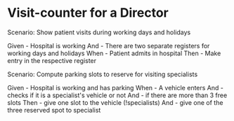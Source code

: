 # Visit-counter for a Director

Scenario: Show patient visits during working days and holidays

  Given - Hospital is working
  And - There are two separate registers for working days and holidays
  When - Patient admits in hospital
  Then - Make entry in the respective register

Scenario: Compute parking slots to reserve for visiting specialists

  Given - Hospital is working and has parking
  When - A vehicle enters
  And - checks if it is a specialist's vehicle or not
  And - if there are more than 3 free slots
  Then - give one slot to the vehicle (!specialists)
  And - give one of the three  reserved spot to specialist
